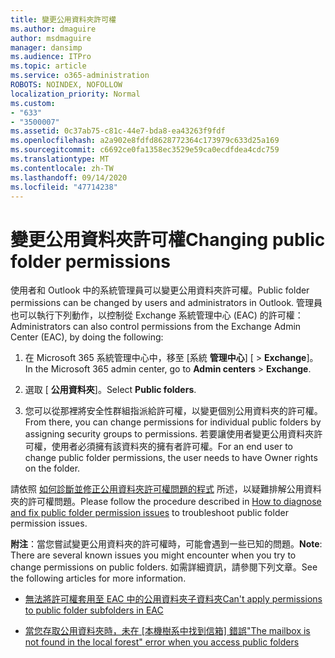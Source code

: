 ```yaml
---
title: 變更公用資料夾許可權
ms.author: dmaguire
author: msdmaguire
manager: dansimp
ms.audience: ITPro
ms.topic: article
ms.service: o365-administration
ROBOTS: NOINDEX, NOFOLLOW
localization_priority: Normal
ms.custom:
- "633"
- "3500007"
ms.assetid: 0c37ab75-c81c-44e7-bda8-ea43263f9fdf
ms.openlocfilehash: a2a902e8fdfd8628772364c173979c633d25a169
ms.sourcegitcommit: c6692ce0fa1358ec3529e59ca0ecdfdea4cdc759
ms.translationtype: MT
ms.contentlocale: zh-TW
ms.lasthandoff: 09/14/2020
ms.locfileid: "47714238"
---
```

# <a name="changing-public-folder-permissions"></a><span data-ttu-id="bcbbf-102">變更公用資料夾許可權</span><span class="sxs-lookup"><span data-stu-id="bcbbf-102">Changing public folder permissions</span></span>

<span data-ttu-id="bcbbf-103">使用者和 Outlook 中的系統管理員可以變更公用資料夾許可權。</span><span class="sxs-lookup"><span data-stu-id="bcbbf-103">Public folder permissions can be changed by users and administrators in Outlook.</span></span> <span data-ttu-id="bcbbf-104">管理員也可以執行下列動作，以控制從 Exchange 系統管理中心 (EAC) 的許可權：</span><span class="sxs-lookup"><span data-stu-id="bcbbf-104">Administrators can also control permissions from the Exchange Admin Center (EAC), by doing the following:</span></span>
  
1. <span data-ttu-id="bcbbf-105">在 Microsoft 365 系統管理中心中，移至 [系統 **管理中心**] [ \> **Exchange**]。</span><span class="sxs-lookup"><span data-stu-id="bcbbf-105">In the Microsoft 365 admin center, go to **Admin centers** \> **Exchange**.</span></span>

2. <span data-ttu-id="bcbbf-106">選取 [ **公用資料夾**]。</span><span class="sxs-lookup"><span data-stu-id="bcbbf-106">Select **Public folders**.</span></span>

3. <span data-ttu-id="bcbbf-107">您可以從那裡將安全性群組指派給許可權，以變更個別公用資料夾的許可權。</span><span class="sxs-lookup"><span data-stu-id="bcbbf-107">From there, you can change permissions for individual public folders by assigning security groups to permissions.</span></span> <span data-ttu-id="bcbbf-108">若要讓使用者變更公用資料夾許可權，使用者必須擁有該資料夾的擁有者許可權。</span><span class="sxs-lookup"><span data-stu-id="bcbbf-108">For an end user to change public folder permissions, the user needs to have Owner rights on the folder.</span></span>

<span data-ttu-id="bcbbf-109">請依照 [如何診斷並修正公用資料夾許可權問題的程式](https://docs.microsoft.com/exchange/troubleshoot/public-folders/public-folder-permission-issues) 所述，以疑難排解公用資料夾的許可權問題。</span><span class="sxs-lookup"><span data-stu-id="bcbbf-109">Please follow the procedure described in [How to diagnose and fix public folder permission issues](https://docs.microsoft.com/exchange/troubleshoot/public-folders/public-folder-permission-issues) to troubleshoot public folder permission issues.</span></span>

<span data-ttu-id="bcbbf-110">**附注**：當您嘗試變更公用資料夾的許可權時，可能會遇到一些已知的問題。</span><span class="sxs-lookup"><span data-stu-id="bcbbf-110">**Note**: There are several known issues you might encounter when you try to change permissions on public folders.</span></span> <span data-ttu-id="bcbbf-111">如需詳細資訊，請參閱下列文章。</span><span class="sxs-lookup"><span data-stu-id="bcbbf-111">See the following articles for more information.</span></span>

- [<span data-ttu-id="bcbbf-112">無法將許可權套用至 EAC 中的公用資料夾子資料夾</span><span class="sxs-lookup"><span data-stu-id="bcbbf-112">Can't apply permissions to public folder subfolders in EAC</span></span>](https://docs.microsoft.com/exchange/troubleshoot/public-folders/can%E2%80%99t-apply-permissions-public-folder-subfolders)

- <span data-ttu-id="bcbbf-113">[當您存取公用資料夾時，未在 [本機樹系中找到信箱] 錯誤](https://docs.microsoft.com/exchange/troubleshoot/public-folders/mailbox-not-found-local-forest-public-folder)</span><span class="sxs-lookup"><span data-stu-id="bcbbf-113">["The mailbox is not found in the local forest" error when you access public folders](https://docs.microsoft.com/exchange/troubleshoot/public-folders/mailbox-not-found-local-forest-public-folder)</span></span>
